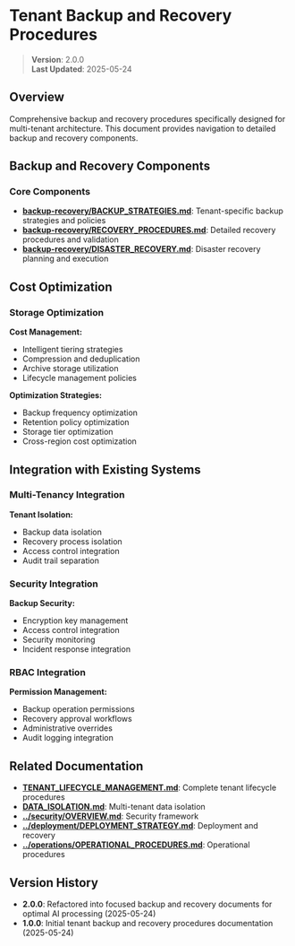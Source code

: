
# Tenant Backup and Recovery Procedures

> **Version**: 2.0.0  
> **Last Updated**: 2025-05-24

## Overview

Comprehensive backup and recovery procedures specifically designed for multi-tenant architecture. This document provides navigation to detailed backup and recovery components.

## Backup and Recovery Components

### Core Components
- **[backup-recovery/BACKUP_STRATEGIES.md](backup-recovery/BACKUP_STRATEGIES.md)**: Tenant-specific backup strategies and policies
- **[backup-recovery/RECOVERY_PROCEDURES.md](backup-recovery/RECOVERY_PROCEDURES.md)**: Detailed recovery procedures and validation
- **[backup-recovery/DISASTER_RECOVERY.md](backup-recovery/DISASTER_RECOVERY.md)**: Disaster recovery planning and execution

## Cost Optimization

### Storage Optimization

**Cost Management:**
- Intelligent tiering strategies
- Compression and deduplication
- Archive storage utilization
- Lifecycle management policies

**Optimization Strategies:**
- Backup frequency optimization
- Retention policy optimization
- Storage tier optimization
- Cross-region cost optimization

## Integration with Existing Systems

### Multi-Tenancy Integration

**Tenant Isolation:**
- Backup data isolation
- Recovery process isolation
- Access control integration
- Audit trail separation

### Security Integration

**Backup Security:**
- Encryption key management
- Access control integration
- Security monitoring
- Incident response integration

### RBAC Integration

**Permission Management:**
- Backup operation permissions
- Recovery approval workflows
- Administrative overrides
- Audit logging integration

## Related Documentation

- **[TENANT_LIFECYCLE_MANAGEMENT.md](TENANT_LIFECYCLE_MANAGEMENT.md)**: Complete tenant lifecycle procedures
- **[DATA_ISOLATION.md](DATA_ISOLATION.md)**: Multi-tenant data isolation
- **[../security/OVERVIEW.md](../security/OVERVIEW.md)**: Security framework
- **[../deployment/DEPLOYMENT_STRATEGY.md](../deployment/DEPLOYMENT_STRATEGY.md)**: Deployment and recovery
- **[../operations/OPERATIONAL_PROCEDURES.md](../operations/OPERATIONAL_PROCEDURES.md)**: Operational procedures

## Version History

- **2.0.0**: Refactored into focused backup and recovery documents for optimal AI processing (2025-05-24)
- **1.0.0**: Initial tenant backup and recovery procedures documentation (2025-05-24)
